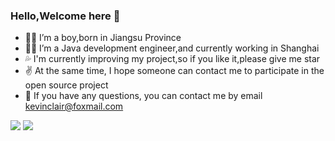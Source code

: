 ### Hello,Welcome here 👋

- 🙍‍♂️ I’m a boy,born in Jiangsu Province
- 👨‍💼 I’m a Java development engineer,and currently working in Shanghai
- 💦 I'm currently improving my project,so if you like it,please give me star
- ✌ At the same time, I hope someone can contact me to participate in the open source project
- 💬 If you have any questions, you can contact me by email kevinclair@foxmail.com

![](https://github-readme-stats.vercel.app/api?username=KevinClair)
![](https://github-readme-stats.vercel.app/api/top-langs/?username=KevinClair&layout=compact)
